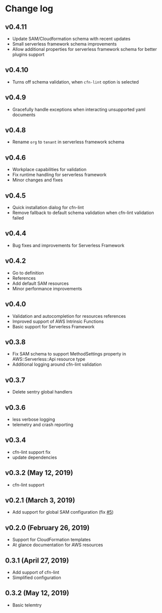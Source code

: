 # Change log

## v0.4.11
- Update SAM/Cloudformation schema with recent updates
- Small serverless framework schema improvements
- Allow additional properties for serverless framework schema for better plugins support

## v0.4.10
- Turns off schema validation, when `cfn-lint` option is selected

## v0.4.9
- Gracefully handle exceptions when interacting unsupported yaml documents

## v0.4.8
- Rename `org` to `tenant` in serverless framework schema

## v0.4.6
- Workplace capabilities for validation
- Fix runtime handling for serverless framework
- Minor changes and fixes

## v0.4.5
- Quick installation dialog for cfn-lint
- Remove fallback to default schema validation when cfn-lint validation failed

## v0.4.4
- Bug fixes and improvements for Serverless Framework

## v0.4.2
- Go to definition
- References
- Add default SAM resources
- Minor performance improvements

## v0.4.0
- Validation and autocompletion for resources references
- Improved support of AWS Intrinsic Functions
- Basic support for Serverless Framework

## v0.3.8
- Fix SAM schema to support MethodSettings property in AWS::Serverless::Api resource type
- Additional logging around cfn-lint validation

## v0.3.7
- Delete sentry global handlers

## v0.3.6
- less verbose logging
- telemetry and crash reporting

## v0.3.4
- cfn-lint support fix
- update dependencies

## v0.3.2 (May 12, 2019)
- cfn-lint support

## v0.2.1 (March 3, 2019)

- Add support for global SAM configuration (fix [#5](https://github.com/threadheap/serverless-ide-vscode/issues/5))

## v0.2.0 (February 26, 2019)

- Support for CloudFormation templates
- At glance documentation for AWS resources

## 0.3.1 (April 27, 2019)

- Add support of cfn-lint
- Simplified configuration

## 0.3.2 (May 12, 2019)

- Basic telemtry
